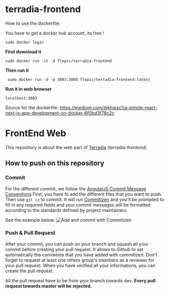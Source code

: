# terradia-frontend

How to use the dockerfile:

You have to get a docker hub account, its free !

    sudo docker login

**First download it**

    sudo docker run -it -d flopic/terradia-frontend 

**Then run it**

     sudo docker run -d -p 3003:3000 flopic/terradia-frontend:latest

**Run it in web browser**

    localhost:3003


Source for the dockerfile: https://medium.com/@khwsc1/a-simple-react-next-js-app-development-on-docker-6f0bd3f78c2c

# FrontEnd Web

This repository is about the web part of [Terradia](http://terradia.eu/) (terradia-frontend)

## How to push on this repository
### Commit
For the different commit, we follow the [AngularJS Commit Message Conventions](https://gist.github.com/stephenparish/9941e89d80e2bc58a153)
First, you have to add the different files that you want to push. Then use `git cz` to  commit. It will run [Commitizen](https://github.com/commitizen/cz-cli) and you'll be prompted to fill in any required fields and your commit messages will be formatted according to the standards defined by project maintainers.

See the example below.
![Add and commit with Commitizen](https://github.com/commitizen/cz-cli/raw/master/meta/screenshots/add-commit.png)

### Push & Pull Request
After your commit, you can push on your branch and squash all your commit before creating your pull request. It allows to Github to set automatically the comments that you have added with commitizen. 
Don't forget to request at least one others group's members as a reviewer for your pull request.
When you have verified all your informations, you can create the pull request.

All the pull request have to be from your branch towards dev. **Every pull request towards master  will be rejected.**
